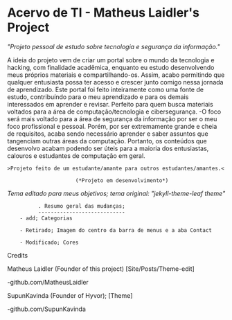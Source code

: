 # Acervo de TI - Matheus Laidler's Project
<i>"Projeto pessoal de estudo sobre tecnologia e segurança da informação."</i>


A ideia do projeto vem de criar um portal sobre o mundo da tecnologia e hacking, com finalidade acadêmica, enquanto eu estudo desenvolvendo meus próprios materiais e compartilhando-os. 
Assim, acabo permitindo que qualquer entusiasta possa ter acesso e crescer junto comigo nessa jornada de aprendizado.
Este portal foi feito inteiramente como uma fonte de estudo, contribuíndo para o meu aprendizado e para os demais interessados em aprender e revisar.
Perfeito para quem busca materiais voltados para a área de computação/tecnologia e cibersegurança.
 -O foco será mais voltado para a área de segurança da informação por ser o meu foco profissional e pessoal. Porém, por ser extremamente grande e cheia de requisitos, acaba sendo necessário aprender e saber assuntos que tangenciam outras áreas da computação. Portanto, os conteúdos que desenvolvo acabam podendo ser úteis para a maioria dos entusiastas, calouros e estudantes de computação em geral.
    
    >Projeto feito de um estudante/amante para outros estudantes/amantes.<
    
                          (*Projeto em desenvolvimento*)
                          
                          
*Tema editado para meus objetivos; tema original: "jekyll-theme-leaf theme"*
              
              . Resumo geral das mudanças;
              ----------------------------
        - add; Categorias
        
        - Retirado; Imagem do centro da barra de menus e a aba Contact
        
        - Modificado; Cores



Credits

Matheus Laidler (Founder of this project) [Site/Posts/Theme-edit]

   -github.com/MatheusLaidler
 
 
SupunKavinda (Founder of Hyvor); [Theme]

   -github.com/SupunKavinda
